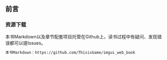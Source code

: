 ﻿## 前言

### 资源下载

本书Markdown以及章节配套项目托管在Github上，读书过程中有疑问、发现错误都可以提Issues。

```bash
本书Markdown：https://github.com/ThisisGame/imgui_web_book
```


